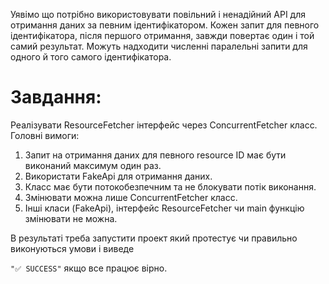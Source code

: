 Уявімо що потрібно використовувати повільний і ненадійний API для отримання даних за певним ідентифікатором.
Кожен запит для певного ідентифікатора, після першого отримання, завжди повертає один і той самий результат.
Можуть надходити численні паралельні запити для одного й того самого ідентифікатора.

# Завдання:
Реалізувати ResourceFetcher інтерфейс через ConcurrentFetcher класс. Головні вимоги:
  1. Запит на отримання даних для певного resource ID має бути виконаний максимум один раз.
  2. Використати FakeApi для отримання даних.
  3. Класс має бути потокобезпечним та не блокувати потік виконання.
  4. Змінювати можна лише ConcurrentFetcher класс. 
  5. Інші класи (FakeApi), інтерфейс ResourceFetcher чи main функцію змінювати не можна.

В результаті треба запустити проект який протестує чи правильно виконуються умови і виведе 

`"✅ SUCCESS"` якщо все працює вірно.